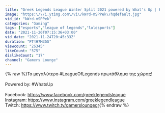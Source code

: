 ```yaml
---
title: "Greek Legends League Winter Split 2021 powered by What's Up | Playoffs Round 1 | TP vs ANO"
image: "https:\/\/i.ytimg.com\/vi\/kWrd-mSPPek\/hqdefault.jpg"
vid_id: "kWrd-mSPPek"
categories: "Gaming"
tags: ["esports","league of legends","lolesports"]
date: "2021-11-26T07:15:36+03:00"
vid_date: "2021-11-24T20:45:33Z"
duration: "PT4H7M35S"
viewcount: "26345"
likeCount: "575"
dislikeCount: "17"
channel: "Gamers Lounge"
---
```

{% raw %}Το μεγαλύτερο #LeagueOfLegends πρωτάθλημα της χώρας!<br /><br />Powered by: #WhatsUp<br /><br />Facebook: <a rel="nofollow" target="blank" href="https://www.facebook.com/greeklegendsleague">https://www.facebook.com/greeklegendsleague</a><br />Instagram: <a rel="nofollow" target="blank" href="https://www.instagram.com/greeklegendleague">https://www.instagram.com/greeklegendleague</a><br />Twitch: <a rel="nofollow" target="blank" href="https://www.twitch.tv/gamersloungegr">https://www.twitch.tv/gamersloungegr</a>{% endraw %}
